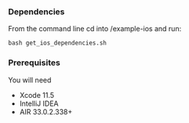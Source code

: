 ### Dependencies
From the command line cd into /example-ios and run:

```shell
bash get_ios_dependencies.sh
```


### Prerequisites

You will need

- Xcode 11.5
- IntelliJ IDEA
- AIR 33.0.2.338+

